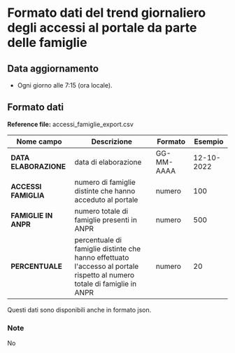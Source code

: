 # Formato dati del trend giornaliero degli accessi al portale da parte delle famiglie

## Data aggiornamento
- Ogni giorno alle 7:15 (ora locale).  

## Formato dati

**Reference file:** accessi_famiglie_export.csv<br>

| Nome campo                  | Descrizione                       | Formato                       | Esempio             |
|-----------------------------|-----------------------------------|-------------------------------|---------------------|
| **DATA ELABORAZIONE**       | data di elaborazione             | GG-MM-AAAA                   | 12-10-2022       |
| **ACCESSI FAMIGLIA**       | numero di famiglie distinte che hanno acceduto al portale            |numero                 | 100      |
| **FAMIGLIE IN ANPR**        | numero totale di famiglie presenti in ANPR | numero           | 500       |
| **PERCENTUALE**        | percentuale di famiglie distinte che hanno effettuato l'accesso al portale rispetto al numero totale di famiglie in ANPR  | numero       | 20       |

				   

Questi dati sono disponibili anche in formato json.

### Note
No

